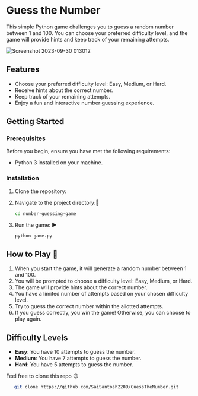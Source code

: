 # Guess the Number



 This simple Python game challenges you to guess a random number between 1 and 100. You can choose your preferred difficulty level, and the game will provide hints and keep track of your remaining attempts.

![Screenshot 2023-09-30 013012](https://github.com/SaiSantosh2209/GuessTheNumber/assets/83724995/a9091924-5892-495e-a268-e458f2c9d8ea)

## Features

- Choose your preferred difficulty level: Easy, Medium, or Hard.
- Receive hints about the correct number.
- Keep track of your remaining attempts.
- Enjoy a fun and interactive number guessing experience.

## Getting Started

### Prerequisites

Before you begin, ensure you have met the following requirements:

- Python 3 installed on your machine.

### Installation

1. Clone the repository:

2. Navigate to the project directory:📍

   ```bash
   cd number-guessing-game
   ```

3. Run the game: ▶️

   ```bash
   python game.py
   ```

## How to Play 🧸

1. When you start the game, it will generate a random number between 1 and 100.
2. You will be prompted to choose a difficulty level: Easy, Medium, or Hard.
3. The game will provide hints about the correct number.
4. You have a limited number of attempts based on your chosen difficulty level.
5. Try to guess the correct number within the allotted attempts.
6. If you guess correctly, you win the game! Otherwise, you can choose to play again.

## Difficulty Levels

- **Easy**: You have 10 attempts to guess the number.
- **Medium**: You have 7 attempts to guess the number.
- **Hard**: You have 5 attempts to guess the number.

Feel free to clone this repo 😉

```bash
   git clone https://github.com/SaiSantosh2209/GuessTheNumber.git
   ```
